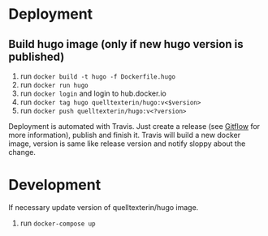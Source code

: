 # Deployment
## Build hugo image (only if new hugo version is published)

1. run `docker build -t hugo -f Dockerfile.hugo`
2. run `docker run hugo`
3. run `docker login` and login to hub.docker.io
4. run `docker tag hugo quelltexterin/hugo:v<$version>`
5. run `docker push quelltexterin/hugo:v<?version>`

Deployment is automated with Travis. Just create a release (see [Gitflow](https://danielkummer.github.io/git-flow-cheatsheet/) for more information), publish and finish it. Travis will build a new docker image, version is same like release version and notify sloppy about the change.


# Development
If necessary update version of quelltexterin/hugo image.

1. run `docker-compose up`
